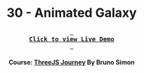 <div align="center">

# 30 - Animated Galaxy

**[<kbd> <br> **Click to view Live Demo** <br> </kbd>][demo]**

#### Course: [ThreeJS Journey][course] By Bruno Simon

</div>

<!-----------------------------------{ Links }---------------------------------->

[demo]: https://animated-galaxy-threejs-journey.vercel.app
[course]: https://threejs-journey.com
